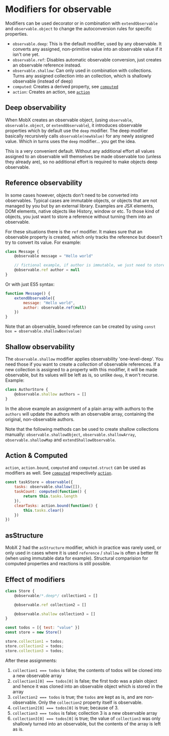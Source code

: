 # Modifiers for observable

Modifiers can be used decorator or in combination with `extendObservable` and `observable.object` to change the autoconversion rules for specific properties.

* `observable.deep`: This is the default modifier, used by any observable. It converts any assigned, non-primitive value into an observable value if it isn't one yet.
* `observable.ref`: Disables automatic observable conversion, just creates an observable reference instead.
* `observable.shallow`: Can only used in combination with collections. Turns any assigned collection into an collection, which is shallowly observable (instead of deep)
* `computed`: Creates a derived property, see [`computed`](computed-decorator.md)
* `action`: Creates an action, see [`action`](action.md)

## Deep observability

When MobX creates an observable object, (using `observable`, `observable.object`, or `extendObservable`), it introduces observable properties which
by default use the `deep` modifier. The deep modifier basically recursively calls `observable(newValue)` for any newly assigned value.
Which in turns uses the `deep` modifier... you get the idea.

This is a very convenient default. Without any additional effort all values assigned to an observable will themselves be made observable too (unless they already are), so no additional
effort is required to make objects deep observable.

## Reference observability

In some cases however, objects don't need to be converted into observables.
Typical cases are immutable objects, or objects that are not managed by you but by an external library.
Examples are JSX elements, DOM elements, native objects like History, window or etc.
To those kind of objects, you just want to store a reference without turning them into an observable.

For these situations there is the `ref` modifier. It makes sure that an observable property is created, which only tracks the reference but doesn't try to convert its value.
For example:

```javascript
class Message {
    @observable message = "Hello world"

    // fictional example, if author is immutable, we just need to store a reference and shouldn't turn it into a mutable, observable object
    @observable.ref author = null
}
```

Or with just ES5 syntax:

```javascript
function Message() {
    extendObservable({
        message: "Hello world",
        author: observable.ref(null)
    })
}
```

Note that an observable, boxed reference can be created by using `const box = observable.shallowBox(value)`

## Shallow observability

The `observable.shallow` modifier applies observability 'one-level-deep'. You need those if you want to create a _collection_ of observable references.
If a new collection is assigned to a property with this modifier, it will be made observable, but its values will be left as is, so unlike `deep`, it won't recurse.
Example:

```javascript
class AuthorStore {
    @observable.shallow authors = []
}
```
In the above example an assignment of a plain array with authors to the `authors` will update the authors with an observable array, containing the original, non-observable authors.

Note that the following methods can be used to create shallow collections manually: `observable.shallowObject`, `observable.shallowArray`, `observable.shallowMap` and `extendShallowObservable`.

## Action & Computed

`action`, `action.bound`, `computed` and `computed.struct` can be used as modifiers as well.
See [`computed`](computed-decorator.md) respectively [`action`](action.md).

```javascript
const taskStore = observable({
    tasks: observable.shallow([]),
    taskCount: computed(function() {
        return this.tasks.length
    }),
    clearTasks: action.bound(function() {
        this.tasks.clear()
    })
})
```

## asStructure

MobX 2 had the `asStructure` modifier, which in practice was rarely used, or only used in cases where it is used `reference` / `shallow` is often a better fit (when using immutable data for example).
Structural comparision for computed properties and reactions is still possible.

## Effect of modifiers

```javascript
class Store {
    @observable/*.deep*/ collection1 = []

    @observable.ref collection2 = []

    @observable.shallow collection3 = []
}

const todos = [{ test: "value" }]
const store = new Store()

store.collection1 = todos;
store.collection2 = todos;
store.collection3 = todos;
```

After these assignments:

1. `collection1 === todos` is false; the contents of todos will be cloned into a new observable array
2. `collection1[0] === todos[0]` is false; the first todo was a plain object and hence it was cloned into an observable object which is stored in the array
3. `collection2 === todos` is true; the `todos` are kept as is, and are non-observable. Only the `collection2` property itself is observable.
4. `collection2[0] === todos[0]` is true; because of 3.
5. `collection3 === todos` is false; collection 3 is a new observable array
6. `collection3[0] === todos[0]` is true; the value of `collection3` was only shallowly turned into an observable, but the contents of the array is left as is.
